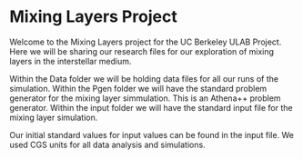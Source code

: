# Mixing Layers Project

Welcome to the Mixing Layers project for the UC Berkeley ULAB Project. Here we will be sharing our research files for our exploration of mixing layers in the interstellar medium. 

Within the Data folder we will be holding data files for all our runs of the simulation. Within the Pgen folder we will have the standard problem generator for the mixing layer simmulation. This is an Athena++ problem generator. Within the input folder we will have the standard input file for the mixing layer simulation.

Our initial standard values for input values can be found in the input file. We used CGS units for all data analysis and simulations. 
